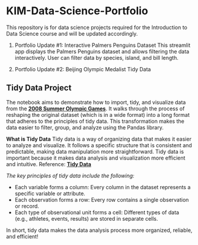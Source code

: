 # KIM-Data-Science-Portfolio
This repository is for data science projects required for the Introduction to Data Science course and will be updated accordingly. 

1. Portfolio Update #1: Interactive Palmers Penguins Dataset
This streamlit app displays the Palmers Penguins dataset and allows filtering the data interactively. User can filter data by species, island, and bill length. 

2. Portfolio Update #2: Beijing Olympic Medalist Tidy Data
## **Tidy Data Project** 
The notebook aims to demonstrate how to import, tidy, and visualize data from the [**2008 Summer Olympic Games**](https://edjnet.github.io/OlympicsGoNUTS/2008/). It walks through the process of reshaping the original dataset (which is in a wide format) into a long format that adheres to the principles of tidy data. This transformation makes the data easier to filter, group, and analyze using the Pandas library. 

**What is Tidy Data**
Tidy data is a way of organizing data that makes it easier to analyze and visualize. It follows a specific structure that is consistent and predictable, making data manipulation more straightforward. Tidy data is important because it makes data analysis and visualization more efficient and intuitive. Reference: [**Tidy Data**](https://vita.had.co.nz/papers/tidy-data.pdf)

*The key principles of tidy data include the following:*
- Each variable forms a column: Every column in the dataset represents a specific variable or attribute.
- Each observation forms a row: Every row contains a single observation or record.
- Each type of observational unit forms a cell: Different types of data (e.g., athletes, events, results) are stored in separate cells.

In short, tidy data makes the data analysis process more organized, reliable, and efficient!
